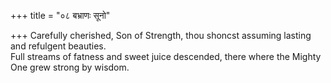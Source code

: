 +++
title = "०८ बभ्राणः सूनो"

+++
Carefully cherished, Son of Strength, thou shoncst assuming lasting and refulgent beauties.  
     Full streams of fatness and sweet juice descended, there where the Mighty One grew strong by wisdom.